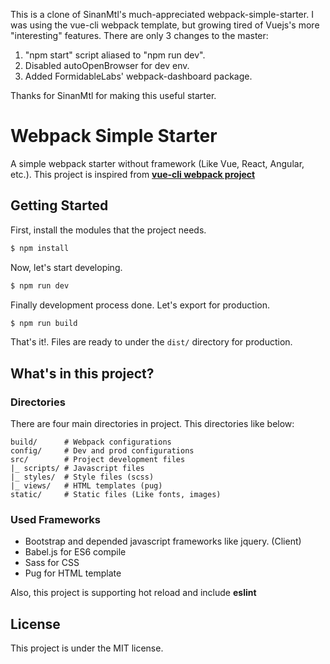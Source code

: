 This is a clone of SinanMtl's much-appreciated webpack-simple-starter. I was using the vue-cli webpack template, but growing tired of Vuejs's more "interesting" features. There are only 3 changes to the master:

1. "npm start" script aliased to "npm run dev".
2. Disabled autoOpenBrowser for dev env.
3. Added FormidableLabs' webpack-dashboard package.

Thanks for SinanMtl for making this useful starter.

# Webpack Simple Starter
A simple webpack starter without framework (Like Vue, React, Angular, etc.). This project is inspired from [**vue-cli webpack project**](https://github.com/vuejs/vue-cli#vue-build)

## Getting Started
First, install the modules that the project needs.
```bash
$ npm install
```

Now, let's start developing.
```bash
$ npm run dev
```

Finally development process done. Let's export for production.
```bash
$ npm run build
```

That's it!. Files are ready to under the `dist/` directory for production.

## What's in this project?

### Directories
There are four main directories in project. This directories like below:
```
build/		# Webpack configurations
config/		# Dev and prod configurations
src/ 		# Project development files
|_ scripts/	# Javascript files
|_ styles/	# Style files (scss)
|_ views/	# HTML templates (pug)
static/		# Static files (Like fonts, images)
```

### Used Frameworks
- Bootstrap and depended javascript frameworks like jquery. (Client)
- Babel.js for ES6 compile
- Sass for CSS
- Pug for HTML template

Also, this project is supporting hot reload and include **eslint**

## License
This project is under the MIT license.
